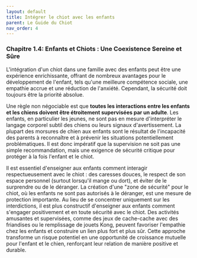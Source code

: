 ```yaml
---
layout: default
title: Intégrer le chiot avec les enfants
parent: Le Guide du Chiot
nav_order: 4
---
```


### **Chapitre 1.4: Enfants et Chiots : Une Coexistence Sereine et Sûre**

L'intégration d'un chiot dans une famille avec des enfants peut être une expérience enrichissante, offrant de nombreux avantages pour le développement de l'enfant, tels qu'une meilleure compétence sociale, une empathie accrue et une réduction de l'anxiété. Cependant, la sécurité doit toujours être la priorité absolue.

Une règle non négociable est que **toutes les interactions entre les enfants et les chiens doivent être étroitement supervisées par un adulte**. Les enfants, en particulier les jeunes, ne sont pas en mesure d'interpréter le langage corporel subtil des chiens ou leurs signaux d'avertissement. La plupart des morsures de chien aux enfants sont le résultat de l'incapacité des parents à reconnaître et à prévenir les situations potentiellement problématiques. Il est donc impératif que la supervision ne soit pas une simple recommandation, mais une exigence de sécurité critique pour protéger à la fois l'enfant et le chiot.

Il est essentiel d'enseigner aux enfants comment interagir respectueusement avec le chiot : des caresses douces, le respect de son espace personnel (surtout lorsqu'il mange ou dort), et éviter de le surprendre ou de le déranger. La création d'une "zone de sécurité" pour le chiot, où les enfants ne sont pas autorisés à le déranger, est une mesure de protection importante. Au lieu de se concentrer uniquement sur les interdictions, il est plus constructif d'enseigner aux enfants comment s'engager positivement et en toute sécurité avec le chiot. Des activités amusantes et supervisées, comme des jeux de cache-cache avec des friandises ou le remplissage de jouets Kong, peuvent favoriser l'empathie chez les enfants et construire un lien plus fort et plus sûr. Cette approche transforme un risque potentiel en une opportunité de croissance mutuelle pour l'enfant et le chien, renforçant leur relation de manière positive et durable. 